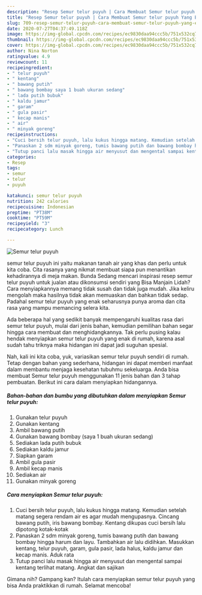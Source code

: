 ```yaml
---
description: "Resep Semur telur puyuh | Cara Membuat Semur telur puyuh Yang Enak Banget"
title: "Resep Semur telur puyuh | Cara Membuat Semur telur puyuh Yang Enak Banget"
slug: 709-resep-semur-telur-puyuh-cara-membuat-semur-telur-puyuh-yang-enak-banget
date: 2020-07-27T04:37:49.118Z
image: https://img-global.cpcdn.com/recipes/ec9830daa94ccc5b/751x532cq70/semur-telur-puyuh-foto-resep-utama.jpg
thumbnail: https://img-global.cpcdn.com/recipes/ec9830daa94ccc5b/751x532cq70/semur-telur-puyuh-foto-resep-utama.jpg
cover: https://img-global.cpcdn.com/recipes/ec9830daa94ccc5b/751x532cq70/semur-telur-puyuh-foto-resep-utama.jpg
author: Nina Norton
ratingvalue: 4.9
reviewcount: 11
recipeingredient:
- " telur puyuh"
- " kentang"
- " bawang putih"
- " bawang bombay saya 1 buah ukuran sedang"
- " lada putih bubuk"
- " kaldu jamur"
- " garam"
- " gula pasir"
- " kecap manis"
- " air"
- " minyak goreng"
recipeinstructions:
- "Cuci bersih telur puyuh, lalu kukus hingga matang. Kemudian setelah matang segera rendam air es agar mudah mengupasnya. Cincang bawang putih, iris bawang bombay. Kentang dikupas cuci bersih lalu dipotong kotak-kotak"
- "Panaskan 2 sdm minyak goreng, tumis bawang putih dan bawang bombay hingga harum dan layu. Tambahkan air lalu didihkan. Masukkan kentang, telur puyuh, garam, gula pasir, lada halus, kaldu jamur dan kecap manis. Aduk rata"
- "Tutup panci lalu masak hingga air menyusut dan mengental sampai kentang terlihat matang. Angkat dan sajikan"
categories:
- Resep
tags:
- semur
- telur
- puyuh

katakunci: semur telur puyuh 
nutrition: 242 calories
recipecuisine: Indonesian
preptime: "PT38M"
cooktime: "PT59M"
recipeyield: "3"
recipecategory: Lunch

---
```



![Semur telur puyuh](https://img-global.cpcdn.com/recipes/ec9830daa94ccc5b/751x532cq70/semur-telur-puyuh-foto-resep-utama.jpg)


semur telur puyuh ini yaitu makanan tanah air yang khas dan perlu untuk kita coba. Cita rasanya yang nikmat membuat siapa pun menantikan kehadirannya di meja makan.
Bunda Sedang mencari inspirasi resep semur telur puyuh untuk jualan atau dikonsumsi sendiri yang Bisa Manjain Lidah? Cara menyiapkannya memang tidak susah dan tidak juga mudah. Jika keliru mengolah maka hasilnya tidak akan memuaskan dan bahkan tidak sedap. Padahal semur telur puyuh yang enak seharusnya punya aroma dan cita rasa yang mampu memancing selera kita.



Ada beberapa hal yang sedikit banyak mempengaruhi kualitas rasa dari semur telur puyuh, mulai dari jenis bahan, kemudian pemilihan bahan segar hingga cara membuat dan menghidangkannya. Tak perlu pusing kalau hendak menyiapkan semur telur puyuh yang enak di rumah, karena asal sudah tahu triknya maka hidangan ini dapat jadi suguhan spesial.


Nah, kali ini kita coba, yuk, variasikan semur telur puyuh sendiri di rumah. Tetap dengan bahan yang sederhana, hidangan ini dapat memberi manfaat dalam membantu menjaga kesehatan tubuhmu sekeluarga. Anda bisa membuat Semur telur puyuh menggunakan 11 jenis bahan dan 3 tahap pembuatan. Berikut ini cara dalam menyiapkan hidangannya.

<!--inarticleads1-->

##### Bahan-bahan dan bumbu yang dibutuhkan dalam menyiapkan Semur telur puyuh:

1. Gunakan  telur puyuh
1. Gunakan  kentang
1. Ambil  bawang putih
1. Gunakan  bawang bombay (saya 1 buah ukuran sedang)
1. Sediakan  lada putih bubuk
1. Sediakan  kaldu jamur
1. Siapkan  garam
1. Ambil  gula pasir
1. Ambil  kecap manis
1. Sediakan  air
1. Gunakan  minyak goreng




<!--inarticleads2-->

##### Cara menyiapkan Semur telur puyuh:

1. Cuci bersih telur puyuh, lalu kukus hingga matang. Kemudian setelah matang segera rendam air es agar mudah mengupasnya. Cincang bawang putih, iris bawang bombay. Kentang dikupas cuci bersih lalu dipotong kotak-kotak
1. Panaskan 2 sdm minyak goreng, tumis bawang putih dan bawang bombay hingga harum dan layu. Tambahkan air lalu didihkan. Masukkan kentang, telur puyuh, garam, gula pasir, lada halus, kaldu jamur dan kecap manis. Aduk rata
1. Tutup panci lalu masak hingga air menyusut dan mengental sampai kentang terlihat matang. Angkat dan sajikan




Gimana nih? Gampang kan? Itulah cara menyiapkan semur telur puyuh yang bisa Anda praktikkan di rumah. Selamat mencoba!
